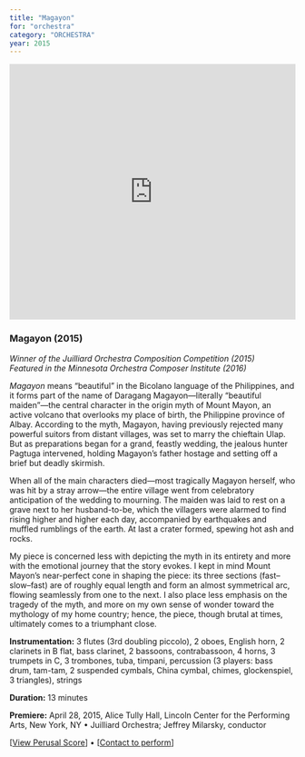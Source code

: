 ```yaml
---
title: "Magayon"
for: "orchestra"
category: "ORCHESTRA"
year: 2015
---
```


<iframe src="https://w.soundcloud.com/player/?url=https%3A//api.soundcloud.com/tracks/204090592&amp;auto_play=false&amp;hide_related=false&amp;show_comments=false&amp;show_user=true&amp;show_reposts=false&amp;visual=true" width="100%" height="450" frameborder="no" scrolling="no"></iframe>

### Magayon (2015)

_Winner of the Juilliard Orchestra Composition Competition (2015)_  
_Featured in the Minnesota Orchestra Composer Institute (2016)_

_Magayon_ means “beautiful” in the Bicolano language of the Philippines, and it forms part of the name of Daragang Magayon—literally “beautiful maiden”—the central character in the origin myth of Mount Mayon, an active volcano that overlooks my place of birth, the Philippine province of Albay. According to the myth, Magayon, having previously rejected many powerful suitors from distant villages, was set to marry the chieftain Ulap. But as preparations began for a grand, feastly wedding, the jealous hunter Pagtuga intervened, holding Magayon’s father hostage and setting off a brief but deadly skirmish.

When all of the main characters died—most tragically Magayon herself, who was hit by a stray arrow—the entire village went from celebratory anticipation of the wedding to mourning. The maiden was laid to rest on a grave next to her husband-to-be, which the villagers were alarmed to find rising higher and higher each day, accompanied by earthquakes and muffled rumblings of the earth. At last a crater formed, spewing hot ash and rocks.

My piece is concerned less with depicting the myth in its entirety and more with the emotional journey that the story evokes. I kept in mind Mount Mayon’s near-perfect cone in shaping the piece: its three sections (fast–slow–fast) are of roughly equal length and form an almost symmetrical arc, flowing seamlessly from one to the next. I also place less emphasis on the tragedy of the myth, and more on my own sense of wonder toward the mythology of my home country; hence, the piece, though brutal at times, ultimately comes to a triumphant close.

**Instrumentation:** 3 flutes (3rd doubling piccolo), 2 oboes, English horn, 2 clarinets in B flat, bass clarinet, 2 bassoons, contrabassoon, 4 horns, 3 trumpets in C, 3 trombones, tuba, timpani, percussion (3 players: bass drum, tam-tam, 2 suspended cymbals, China cymbal, chimes, glockenspiel, 3 triangles), strings

**Duration:** 13 minutes

**Premiere:** April 28, 2015, Alice Tully Hall, Lincoln Center for the Performing Arts, New York, NY • Juilliard Orchestra; Jeffrey Milarsky, conductor

\[[View Perusal Score](https://issuu.com/joshuacerdenia/docs/magayon_-_full_score_in_c)\] • \[[Contact to perform](mailto:music@joshuacerdenia.com)\]
